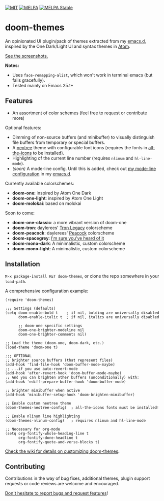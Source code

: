 [![MIT](https://img.shields.io/badge/license-MIT-green.svg)](./LICENSE)
[![MELPA](http://melpa.org/packages/doom-themes-badge.svg)](http://melpa.org/#/doom-themes)
[![MELPA Stable](http://stable.melpa.org/packages/doom-themes-badge.svg)](http://stable.melpa.org/#/doom-themes)

# doom-themes

An opinionated UI plugin/pack of themes extracted from my [emacs.d], inspired by
the One Dark/Light UI and syntax themes in [Atom](http://atom.io).

[See the screenshots.][screenshots]

**Notes:**

+ Uses `face-remapping-alist`, which won't work in terminal emacs (but fails
  gracefully).
+ Tested mainly on Emacs 25.1+

## Features

+ An assortment of color schemes (feel free to request or contribute more)

Optional features:
+ Dimming of non-source buffers (and minibuffer) to visually distinguish file
  buffers from temporary or special buffers.
+ A [neotree] theme with configurable font icons (requires the fonts in
  [all-the-icons] to be installed).
+ Highlighting of the current line number (requires `nlinum` and
  `hl-line-mode`).
+ _(soon)_ A mode-line config. Until this is added, check
  out [my mode-line configuration][mode-line] in my [emacs.d].

Currently available colorschemes:
+ **doom-one**: inspired by Atom One Dark
+ **doom-one-light**: inspired by Atom One Light
+ **doom-molokai**: based on molokai

Soon to come:
+ **doom-one-classic**: a more vibrant version of doom-one
+ **doom-tron**: daylerees' [Tron Legacy][daylerees] colorscheme
+ **doom-peacock**: daylerees' [Peacock][daylerees] colorscheme
+ **doom-spacegrey**: [I'm sure you've heard of it][spacegrey]
+ **doom-mono-dark**: A minimalistic, custom colorscheme
+ **doom-mono-light**: A minimalistic, custom colorscheme

## Installation

`M-x package-install RET doom-themes`, or clone the repo somewhere in
your `load-path`.

A comprehensive configuration example:

```emacs-lisp
(require 'doom-themes)

;;; Settings (defaults)
(setq doom-enable-bold t    ; if nil, bolding are universally disabled
      doom-enable-italic t  ; if nil, italics are universally disabled

      ;; doom-one specific settings
      doom-one-brighter-modeline nil
      doom-one-brighter-comments nil)

;; Load the theme (doom-one, doom-dark, etc.)
(load-theme 'doom-one t)

;;; OPTIONAL
;; brighter source buffers (that represent files)
(add-hook 'find-file-hook 'doom-buffer-mode-maybe)
;; ...if you use auto-revert-mode
(add-hook 'after-revert-hook 'doom-buffer-mode-maybe)
;; And you can brighten other buffers (unconditionally) with:
(add-hook 'ediff-prepare-buffer-hook 'doom-buffer-mode)

;; brighter minibuffer when active
(add-hook 'minibuffer-setup-hook 'doom-brighten-minibuffer)

;; Enable custom neotree theme
(doom-themes-neotree-config)  ; all-the-icons fonts must be installed!

;; Enable nlinum line highlighting
(doom-themes-nlinum-config)   ; requires nlinum and hl-line-mode

;; Necessary for org-mode
(setq org-fontify-whole-heading-line t
      org-fontify-done-headline t
      org-fontify-quote-and-verse-blocks t)
```

[Check the wiki for details on customizing doom-themes][wiki].

## Contributing

Contributions in the way of bug fixes, additional themes, plugin support
requests or code reviews are welcome and encouraged.

[Don't hesitate to report bugs and request features][issues]!


[issues]: https://github.com/hlissner/emacs-doom-theme/issues
[all-the-icons]: https://github.com/domtronn/all-the-icons.el
[spacegrey]: http://kkga.github.io/spacegray/
[daylerees]: http://daylerees.github.io/
[emacs.d]: https://github.com/hlissner/.emacs.d
[mode-line]: https://github.com/hlissner/.emacs.d/blob/master/core/core-modeline.el
[neotree]: https://github.com/jaypei/emacs-neotree
[screenshots]: https://github.com/hlissner/emacs-doom-theme/tree/screenshots
[config]: https://github.com/hlissner/.emacs.d/tree/master/modules/ui/doom-modeline
[wiki]: https://github.com/hlissner/emacs-doom-theme/wiki
